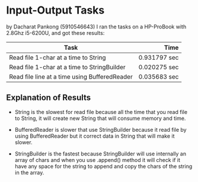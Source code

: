 # Input-Output Tasks
by Dacharat Pankong (5910546643)
I ran the tasks on a HP-ProBook with 2.8Ghz i5-6200U,
and got these results:

Task                                          |  Time
----------------------------------------------|-------:
Read file 1-char at a time to String          | 0.931797 sec
Read file 1-char at a time to StringBuilder   | 0.020275 sec
Read file line at a time using BufferedReader | 0.035683 sec

## Explanation of Results

- String is the slowest for read file because all the time that you read file
to String, it will create new String that will consume memory and time.

- BufferedReader is slower that use StringBuilder because it read file by using
BufferedReader but it correct data in String that will make it slower.

- StringBuilder is the fastest because StringBuilder will use internally an array of chars and when you use .append() method it will check if it have any space for the string to append and copy the chars of the string in the array.

